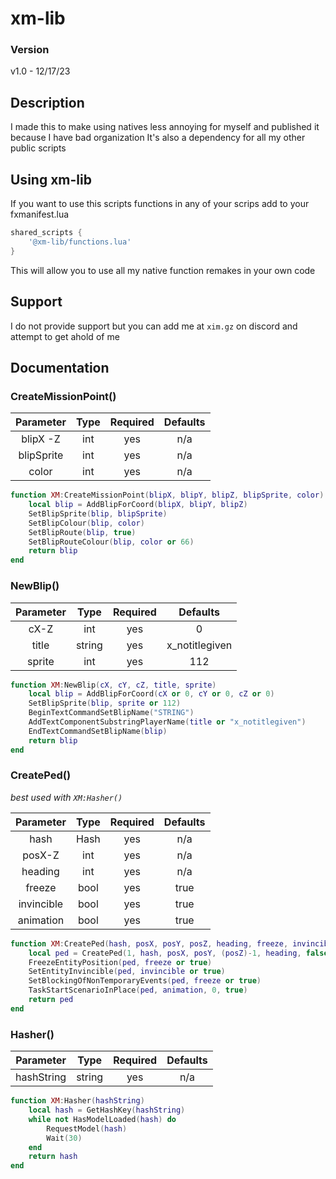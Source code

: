 # xm-lib

### Version

v1.0 - 12/17/23

## Description
I made this to make using natives less annoying for myself and published it because I have bad organization
It's also a dependency for all my other public scripts 

## Using xm-lib

If you want to use this scripts functions in any of your scrips add to your fxmanifest.lua

```lua
shared_scripts {
    '@xm-lib/functions.lua'
}
```

This will allow you to use all my native function remakes in your own code

## Support
I do not provide support but you can add me at `xim.gz` on discord and attempt to get ahold of me

## Documentation

### CreateMissionPoint()

| Parameter | Type | Required | Defaults |
|:---------:|:----:|:--------:|:--------:|
|blipX -Z   |int   | yes      |n/a       |
|blipSprite |int   | yes      |n/a       |
|color      |int   | yes      |n/a       |

```lua
function XM:CreateMissionPoint(blipX, blipY, blipZ, blipSprite, color)
    local blip = AddBlipForCoord(blipX, blipY, blipZ)
    SetBlipSprite(blip, blipSprite)
    SetBlipColour(blip, color)
    SetBlipRoute(blip, true)
    SetBlipRouteColour(blip, color or 66)
    return blip
end
```

### NewBlip()

| Parameter | Type | Required |   Defaults   |
|:---------:|:----:|:--------:|:------------:|
|cX-Z       |int   | yes      |0             |
|title      |string| yes      |x_notitlegiven|
|sprite     |int   | yes      |112           |

```lua
function XM:NewBlip(cX, cY, cZ, title, sprite)
    local blip = AddBlipForCoord(cX or 0, cY or 0, cZ or 0)
    SetBlipSprite(blip, sprite or 112)
    BeginTextCommandSetBlipName("STRING")
    AddTextComponentSubstringPlayerName(title or "x_notitlegiven")
    EndTextCommandSetBlipName(blip)
    return blip
end
```

### CreatePed()

*best used with `XM:Hasher()`*

| Parameter | Type | Required |   Defaults   |
|:---------:|:----:|:--------:|:------------:|
|hash       |Hash  | yes      |n/a           |
|posX-Z     |int   | yes      |n/a           |
|heading    |int   | yes      |n/a           |
|freeze     |bool  | yes      |true          |
|invincible |bool  | yes      |true          |
|animation  |bool  | yes      |true          |

```lua
function XM:CreatePed(hash, posX, posY, posZ, heading, freeze, invincible, animation)
    local ped = CreatePed(1, hash, posX, posY, (posZ)-1, heading, false, true)
    FreezeEntityPosition(ped, freeze or true)
    SetEntityInvincible(ped, invincible or true)
    SetBlockingOfNonTemporaryEvents(ped, freeze or true)
    TaskStartScenarioInPlace(ped, animation, 0, true)
    return ped
end
```

### Hasher()

| Parameter | Type | Required |   Defaults   |
|:---------:|:----:|:--------:|:------------:|
|hashString |string| yes      |n/a           |


```lua
function XM:Hasher(hashString)
    local hash = GetHashKey(hashString)
    while not HasModelLoaded(hash) do
        RequestModel(hash)
        Wait(30)
    end
    return hash
end
```
